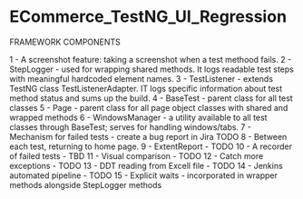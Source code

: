 # ECommerce_TestNG_UI_Regression

FRAMEWORK COMPONENTS

1 - A screenshot feature: taking a screenshot when a test methood fails.
2 - StepLogger - used for wrapping shared methods. It logs readable test steps with meaningful hardcoded element names.
3 - TestListener - extends TestNG class TestListenerAdapter. IT logs specific information about test method status and sums up the build.
4 - BaseTest - parent class for all test classes
5 - Page - parent class for all page object classes with shared and wrapped methods
6 - WindowsManager - a utility available to all test classes through BaseTest; serves for handling windows/tabs.
7 - Mechanism for failed tests - create a bug report in Jira TODO
8 - Between each test, returning to home page.
9 - ExtentReport - TODO
10 - A recorder of failed tests - TBD
11 - Visual comparison - TODO
12 - Catch more exceptions - TODO
13 - DDT reading from Excell file - TODO
14 - Jenkins automated pipeline - TODO
15 - Explicit waits - incorporated in wrapper methods alongside StepLogger methods
